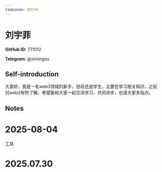 ```yaml
---
timezone: UTC+8
---
```


# 刘宇菲

**GitHub ID:** 771012

**Telegram:** @xiriergou

## Self-introduction

大家好，我是一名web3领域的新手，目前还是学生，主要在学习相关知识，之前对web2有所了解。希望能和大家一起交流学习，共同进步，也请大家多指点。

## Notes

<!-- Content_START -->
# 2025-08-04

工具


# 2025.07.30


<!-- Content_END -->

